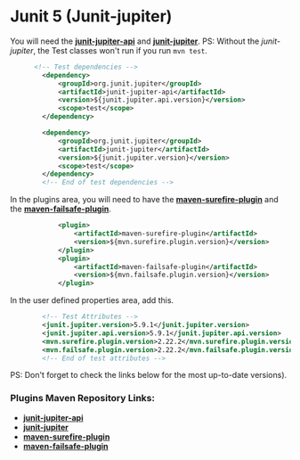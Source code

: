 # Junit 5 (Junit-jupiter)

You will need the [**junit-jupiter-api**](https://mvnrepository.com/artifact/org.junit.jupiter/junit-jupiter-api) and
[**junit-jupiter**](https://mvnrepository.com/artifact/org.junit.jupiter/junit-jupiter). 
PS: Without the *junit-jupiter*, the Test classes won't run if you run ```mvn test```.

```xml 
      <!-- Test dependencies -->
        <dependency>
            <groupId>org.junit.jupiter</groupId>
            <artifactId>junit-jupiter-api</artifactId>
            <version>${junit.jupiter.api.version}</version>
            <scope>test</scope>
        </dependency>

        <dependency>
            <groupId>org.junit.jupiter</groupId>
            <artifactId>junit-jupiter</artifactId>
            <version>${junit.jupiter.version}</version>
            <scope>test</scope>
        </dependency>
        <!-- End of test dependencies -->
```

In the plugins area, you will need to have the 
[**maven-surefire-plugin**](https://mvnrepository.com/artifact/org.apache.maven.plugins/maven-surefire-plugin) and the
[**maven-failsafe-plugin**](https://mvnrepository.com/artifact/org.apache.maven.plugins/maven-failsafe-plugin).

```xml 
            <plugin>
                <artifactId>maven-surefire-plugin</artifactId>
                <version>${mvn.surefire.plugin.version}</version>
            </plugin>
            <plugin>
                <artifactId>maven-failsafe-plugin</artifactId>
                <version>${mvn.failsafe.plugin.version}</version>
            </plugin>
```

In the user defined properties area, add this.
```xml
        <!-- Test Attributes -->
        <junit.jupiter.version>5.9.1</junit.jupiter.version>
        <junit.jupiter.api.version>5.9.1</junit.jupiter.api.version>
        <mvn.surefire.plugin.version>2.22.2</mvn.surefire.plugin.version>
        <mvn.failsafe.plugin.version>2.22.2</mvn.failsafe.plugin.version>
        <!-- End of test attributes -->
```
PS: Don't forget to check the links below for the most up-to-date versions).

### Plugins Maven Repository Links:
* [**junit-jupiter-api**](https://mvnrepository.com/artifact/org.junit.jupiter/junit-jupiter-api)
* [**junit-jupiter**](https://mvnrepository.com/artifact/org.junit.jupiter/junit-jupiter)
* [**maven-surefire-plugin**](https://mvnrepository.com/artifact/org.apache.maven.plugins/maven-surefire-plugin)
* [**maven-failsafe-plugin**](https://mvnrepository.com/artifact/org.apache.maven.plugins/maven-failsafe-plugin)
